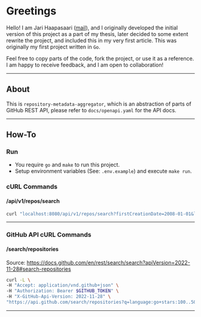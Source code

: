# Greetings

Hello! I am Jari Haapasaari ([mail](mailto:haapjari@gmail.com)), and I originally developed the initial version of this project as a part of my thesis, later decided to some extent rewrite the project, and included this in my very first article. This was originally my first project written in `Go`.

Feel free to copy parts of the code, fork the project, or use it as a reference. I am happy to receive feedback, and I am open to collaboration!

***

## About

This is `repository-metadata-aggregator`, which is an abstraction of parts of GitHub REST API, please refer to `docs/openapi.yaml` for the API docs. 

***

## How-To

### Run

- You require `go` and `make` to run this project.
- Setup environment variables (See: `.env.example`) and execute `make run`.

### cURL Commands

#### /api/v1/repos/search

```bash
curl "localhost:8080/api/v1/repos/search?firstCreationDate=2008-01-01&lastCreationDate=2009-01-01&language=Go&minStars=0&maxStars=0&order=desc" --header "Authorization: Bearer $GITHUB_TOKEN"
```

---

### GitHub API cURL Commands


#### /search/repositories

Source: https://docs.github.com/en/rest/search/search?apiVersion=2022-11-28#search-repositories

```bash
curl -L \
-H "Accept: application/vnd.github+json" \
-H "Authorization: Bearer $GITHUB_TOKEN" \
-H "X-GitHub-Api-Version: 2022-11-28" \
"https://api.github.com/search/repositories?q=language:go+stars:100..500+created:2008-01-01..2009-01-01&sort=stars&per_page=100&order=desc"
```

***
